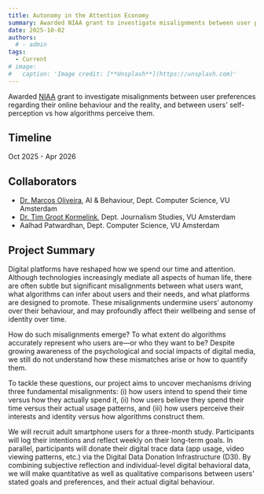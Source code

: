 ```yaml
---
title: Autonomy in the Attention Economy
summary: Awarded NIAA grant to investigate misalignments between user preferences regarding their online behaviour and the reality, and between users' self-perception vs how algorithms perceive them. 
date: 2025-10-02
authors:
  # - admin
tags:
  - Current
# image:
#   caption: 'Image credit: [**Unsplash**](https://unsplash.com)'
---
```


Awarded <a href = 'https://networkinstitute.org/funding/academy-assistants/' target = '_blank'>NIAA</a> grant to investigate misalignments between user preferences regarding their online behaviour and the reality, and between users' self-perception vs how algorithms perceive them.

## Timeline

Oct 2025 - Apr 2026

## Collaborators
<ul>
  <!-- <li><b>Dr. Lize Alberts</b>, AI & Behaviour, Dept. Computer Science, VU Amsterdam</li> -->
  <li><a href = 'https://research.vu.nl/en/persons/marcos-oliveira' target = '_blank'>Dr. Marcos Oliveira</a>, AI & Behaviour, Dept. Computer Science, VU Amsterdam</li>
  <li><a href = 'https://research.vu.nl/en/persons/tim-groot-kormelink' target = '_blank'>Dr. Tim Groot Kormelink</a>, Dept. Journalism Studies, VU Amsterdam</li>
  <li>Aalhad Patwardhan, Dept. Computer Science, VU Amsterdam</li>
</ul>


## Project Summary

Digital platforms have reshaped how we spend our time and attention. Although technologies increasingly mediate all aspects of human life, there are often subtle but significant misalignments between what users want, what algorithms can infer about users and their needs, and what platforms are designed to promote. These misalignments undermine users’ autonomy over their behaviour, and may profoundly affect their wellbeing and sense of identity over time.

How do such misalignments emerge? To what extent do algorithms accurately
represent who users are—or who they want to be? Despite growing awareness of the psychological and social impacts of digital media, we still do not understand how these mismatches arise or how to quantify them.

To tackle these questions, our project aims to uncover mechanisms driving three fundamental misalignments: (i) how users intend to spend their time versus how they actually spend it, (ii) how users believe they spend their time versus their actual usage patterns, and (iii) how users perceive their interests and identity versus how algorithms construct them.

We will recruit adult smartphone users for a three-month study. Participants will log their intentions and reflect weekly on their long-term goals. In parallel, participants will donate their digital trace data (app usage, video viewing patterns, etc.) via the Digital Data Donation Infrastructure (D3I). By combining subjective reflection and individual-level digital behavioral data, we will make quantitative as well as qualitative comparisons between users’ stated goals and preferences, and their actual digital behaviour.


<!-- 

<div class="highlight">
<pre class="chroma">
<code>
```markmap {height="200px"}
- Hugo Modules
  - Hugo Blox
  - blox-plugins-netlify
  - blox-plugins-netlify-cms
  - blox-plugins-reveal
```
</code>
</pre>
</div>

renders as

```markmap {height="200px"}
- Hugo Modules
  - Hugo Blox
  - blox-plugins-netlify
  - blox-plugins-netlify-cms
  - blox-plugins-reveal
```

Anh here's a more advanced mindmap with formatting, code blocks, and math:

<div class="highlight">
<pre class="chroma">
<code>
```markmap
- Mindmaps
  - Links
    - [Hugo Blox Docs](https://docs.hugoblox.com/)
    - [Discord Community](https://discord.gg/z8wNYzb)
    - [GitHub](https://github.com/HugoBlox/hugo-blox-builder)
  - Features
    - Markdown formatting
    - **inline** ~~text~~ *styles*
    - multiline
      text
    - `inline code`
    -
      ```js
      console.log('hello');
      console.log('code block');
      ```
    - Math: $x = {-b \pm \sqrt{b^2-4ac} \over 2a}$
```
</code>
</pre>
</div>

renders as

```markmap
- Mindmaps
  - Links
    - [Hugo Blox Docs](https://docs.hugoblox.com/)
    - [Discord Community](https://discord.gg/z8wNYzb)
    - [GitHub](https://github.com/HugoBlox/hugo-blox-builder)
  - Features
    - Markdown formatting
    - **inline** ~~text~~ *styles*
    - multiline
      text
    - `inline code`
    -
      ```js
      console.log('hello');
      console.log('code block');
      ```
    - Math: $x = {-b \pm \sqrt{b^2-4ac} \over 2a}$
```

## Highlighting

<mark>Highlight</mark> important text with `mark`:

```html
<mark>Highlighted text</mark>
```
<!-- 
## Callouts

Use [callouts](https://docs.hugoblox.com/reference/markdown/#callouts) (aka _asides_, _hints_, or _alerts_) to draw attention to notes, tips, and warnings.

Use the `> [!NOTE]` syntax to create a callout.

```markdown
> [!NOTE]
> A Markdown aside is useful for displaying notices, hints, or definitions to your readers.
```

renders as

> [!NOTE]
> A Markdown aside is useful for displaying notices, hints, or definitions to your readers.

Or use the `warning` callout type so your readers don't miss critical details:

> [!WARNING]
> A Markdown aside is useful for displaying notices, hints, or definitions to your readers.

## Did you find this page helpful? Consider sharing it 🙌 --> 
